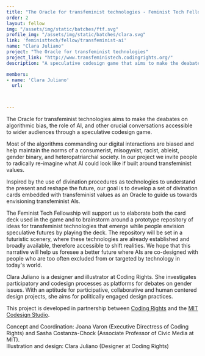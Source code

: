 ```yaml
---
title: "The Oracle for transfeminist technologies - Feminist Tech Fellow"
order: 2
layout: fellow
img: "/assets/img/static/batches/ftf.svg"
profile_img: "/assets/img/static/batches/clara.svg"
link: 'feministtech/fellow/transfeminist-ai'
name: "Clara Juliano"
project: "The Oracle for transfeminist technologies"
project_link: "http://www.transfeministech.codingrights.org/"
description: "A speculative codesign game that aims to make the deabates on algorithmic bias, the role of AI, and other crucial conversations accessible to wider audiences."

members:
- name: 'Clara Juliano'
  url:



---
```

<p>The Oracle for transfeminist technologies aims to make the deabates on algorithmic bias, the role of AI, and other crucial conversations accessible to wider audiences  through a speculative codesign game.</p>

<p>Most of the algorithms commanding our digital interactions are biased and help maintain the norms of a consumerist, misogynist, racist, ableist, gender binary, and heteropatriarchal society. In our project we invite people to radically re-imagine what AI could look like if built around transfeminist values.</p>

<p>Inspired by the use of divination procedures as technologies to understand the present and reshape the future, our goal is to develop a set of divination cards embedded with transfeminist values as an Oracle to guide us towards envisioning transfeminist AIs.</p>

<p>The Feminist Tech Fellowship will support us to elaborate both the card deck used in the game and to brainstorm around a prototype repository of ideas for transfeminist technologies that emerge while people envision speculative futures by playing the deck. The repository will be set in a futuristic scenery, where these technologies are already established and broadly available, therefore accessible to shift realities. We hope that this narrative will help us foresee a better future where AIs are co-designed with people who are too often excluded from or targeted by technology in today's world.</p>

<p><span class="uppercase font-regular">Clara Juliano</span> is a designer and illustrator at Coding Rights. She investigates participatory and codesign processes as platforms for debates on gender issues. With an aptitude for participative, collaborative and human centered design projects, she aims for politically engaged design practices.</p>

<p>This project is developed in partnership between <a href="https://www.codingrights.org/" target="_blank">Coding Rights</a> and the <a href="http://codesign.mit.edu/" target="_blank">MIT Codesign Studio</a>. </p>

<p>Concept and Coordination: Joana Varon (Executive Directress of Coding Rights) and Sasha Costanza-Chock (Associate Professor of Civic Media at MIT).<br>
Illustration and design: Clara Juliano (Designer at Coding Rights)</p>







